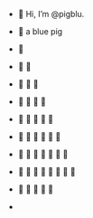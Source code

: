 - 👋 Hi, I’m @pigblu.
- 👋 a blue pig
- 👋
- 👋 👋
- 👋 👋 👋
- 👋 👋 👋 👋
- 👋 👋 👋 👋 👋
- 👋 👋 👋 👋 👋 👋
- 👋 👋 👋 👋 👋 👋 👋
- 👋 👋 👋 👋 👋 👋 👋 👋
- 👋 👋 👋 👋 👋

- 
<!---
pigblu/pigblu is a ✨ special ✨ repository because its `README.md` (this file) appears on your GitHub profile.
You can click the Preview link to take a look at your changes.
--->
